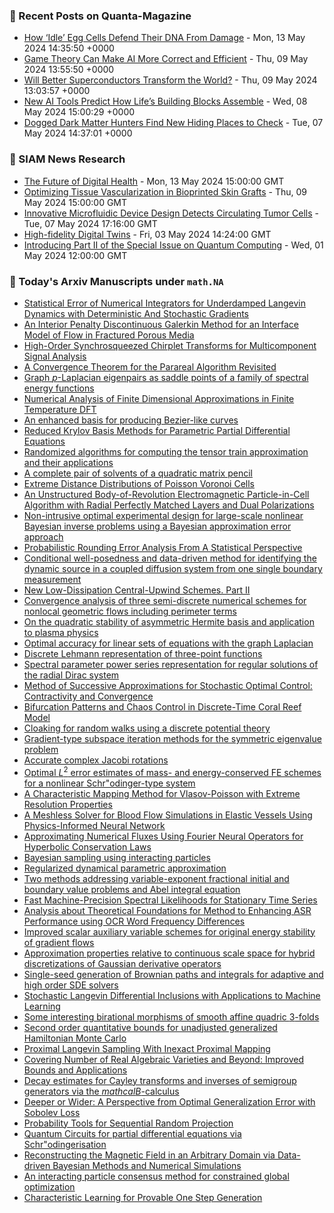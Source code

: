 ### 📝 Recent Posts on Quanta-Magazine
<!-- quanta starts -->
* <a href="https://www.quantamagazine.org/how-idle-egg-cells-defend-their-dna-from-damage-20240513/">How ‘Idle’ Egg Cells Defend Their DNA From Damage</a> - Mon, 13 May 2024 14:35:50 +0000
* <a href="https://www.quantamagazine.org/game-theory-can-make-ai-more-correct-and-efficient-20240509/">Game Theory Can Make AI More Correct and Efficient</a> - Thu, 09 May 2024 13:55:50 +0000
* <a href="https://www.quantamagazine.org/will-better-superconductors-transform-the-world-20240509/">Will Better Superconductors Transform the World?</a> - Thu, 09 May 2024 13:03:57 +0000
* <a href="https://www.quantamagazine.org/new-ai-tools-predict-how-lifes-building-blocks-assemble-20240508/">New AI Tools Predict How Life’s Building Blocks Assemble</a> - Wed, 08 May 2024 15:00:29 +0000
* <a href="https://www.quantamagazine.org/dogged-dark-matter-hunters-find-new-hiding-places-to-check-20240507/">Dogged Dark Matter Hunters Find New Hiding Places to Check</a> - Tue, 07 May 2024 14:37:01 +0000
<!-- quanta ends -->

### 📝 SIAM News Research
<!-- siam-news starts -->
* <a href="https://sinews.siam.org/Details-Page/the-future-of-digital-health">The Future of Digital Health</a> - Mon, 13 May 2024 15:00:00 GMT
* <a href="https://sinews.siam.org/Details-Page/optimizing-tissue-vascularization-in-bioprinted-skin-grafts">Optimizing Tissue Vascularization in Bioprinted Skin Grafts</a> - Thu, 09 May 2024 15:00:00 GMT
* <a href="https://sinews.siam.org/Details-Page/innovative-microfluidic-device-design-detects-circulating-tumor-cells">Innovative Microfluidic Device Design Detects Circulating Tumor Cells</a> - Tue, 07 May 2024 17:16:00 GMT
* <a href="https://sinews.siam.org/Details-Page/high-fidelity-digital-twins">High-fidelity Digital Twins</a> - Fri, 03 May 2024 14:24:00 GMT
* <a href="https://sinews.siam.org/Details-Page/introducing-part-ii-of-the-special-issue-on-quantum-computing">Introducing Part II of the Special Issue on Quantum Computing</a> - Wed, 01 May 2024 12:00:00 GMT
<!-- siam-news ends -->

### 📝 Today's Arxiv Manuscripts under ``math.NA``
<!-- arxiv-math-na starts -->
* <a href="https://arxiv.org/abs/2405.06871">Statistical Error of Numerical Integrators for Underdamped Langevin Dynamics with Deterministic And Stochastic Gradients</a>
* <a href="https://arxiv.org/abs/2405.06874">An Interior Penalty Discontinuous Galerkin Method for an Interface Model of Flow in Fractured Porous Media</a>
* <a href="https://arxiv.org/abs/2405.06937">High-Order Synchrosqueezed Chirplet Transforms for Multicomponent Signal Analysis</a>
* <a href="https://arxiv.org/abs/2405.06954">A Convergence Theorem for the Parareal Algorithm Revisited</a>
* <a href="https://arxiv.org/abs/2405.07056">Graph $p$-Laplacian eigenpairs as saddle points of a family of spectral energy functions</a>
* <a href="https://arxiv.org/abs/2405.07059">Numerical Analysis of Finite Dimensional Approximations in Finite Temperature DFT</a>
* <a href="https://arxiv.org/abs/2405.07086">An enhanced basis for producing Bezier-like curves</a>
* <a href="https://arxiv.org/abs/2405.07139">Reduced Krylov Basis Methods for Parametric Partial Differential Equations</a>
* <a href="https://arxiv.org/abs/2405.07147">Randomized algorithms for computing the tensor train approximation and their applications</a>
* <a href="https://arxiv.org/abs/2405.07210">A complete pair of solvents of a quadratic matrix pencil</a>
* <a href="https://arxiv.org/abs/2405.07371">Extreme Distance Distributions of Poisson Voronoi Cells</a>
* <a href="https://arxiv.org/abs/2405.07396">An Unstructured Body-of-Revolution Electromagnetic Particle-in-Cell Algorithm with Radial Perfectly Matched Layers and Dual Polarizations</a>
* <a href="https://arxiv.org/abs/2405.07412">Non-intrusive optimal experimental design for large-scale nonlinear Bayesian inverse problems using a Bayesian approximation error approach</a>
* <a href="https://arxiv.org/abs/2405.07537">Probabilistic Rounding Error Analysis From A Statistical Perspective</a>
* <a href="https://arxiv.org/abs/2405.07616">Conditional well-posedness and data-driven method for identifying the dynamic source in a coupled diffusion system from one single boundary measurement</a>
* <a href="https://arxiv.org/abs/2405.07620">New Low-Dissipation Central-Upwind Schemes. Part II</a>
* <a href="https://arxiv.org/abs/2405.07690">Convergence analysis of three semi-discrete numerical schemes for nonlocal geometric flows including perimeter terms</a>
* <a href="https://arxiv.org/abs/2405.07811">On the quadratic stability of asymmetric Hermite basis and application to plasma physics</a>
* <a href="https://arxiv.org/abs/2405.07877">Optimal accuracy for linear sets of equations with the graph Laplacian</a>
* <a href="https://arxiv.org/abs/2405.06716">Discrete Lehmann representation of three-point functions</a>
* <a href="https://arxiv.org/abs/2405.06809">Spectral parameter power series representation for regular solutions of the radial Dirac system</a>
* <a href="https://arxiv.org/abs/2405.07048">Method of Successive Approximations for Stochastic Optimal Control: Contractivity and Convergence</a>
* <a href="https://arxiv.org/abs/2405.07491">Bifurcation Patterns and Chaos Control in Discrete-Time Coral Reef Model</a>
* <a href="https://arxiv.org/abs/2405.07961">Cloaking for random walks using a discrete potential theory</a>
* <a href="https://arxiv.org/abs/2306.10379">Gradient-type subspace iteration methods for the symmetric eigenvalue problem</a>
* <a href="https://arxiv.org/abs/2308.14222">Accurate complex Jacobi rotations</a>
* <a href="https://arxiv.org/abs/2309.05967">Optimal $L^2$ error estimates of mass- and energy-conserved FE schemes for a nonlinear Schr"odinger-type system</a>
* <a href="https://arxiv.org/abs/2311.09379">A Characteristic Mapping Method for Vlasov-Poisson with Extreme Resolution Properties</a>
* <a href="https://arxiv.org/abs/2312.05601">A Meshless Solver for Blood Flow Simulations in Elastic Vessels Using Physics-Informed Neural Network</a>
* <a href="https://arxiv.org/abs/2401.01783">Approximating Numerical Fluxes Using Fourier Neural Operators for Hyperbolic Conservation Laws</a>
* <a href="https://arxiv.org/abs/2401.13100">Bayesian sampling using interacting particles</a>
* <a href="https://arxiv.org/abs/2403.19234">Regularized dynamical parametric approximation</a>
* <a href="https://arxiv.org/abs/2404.09421">Two methods addressing variable-exponent fractional initial and boundary value problems and Abel integral equation</a>
* <a href="https://arxiv.org/abs/2404.16583">Fast Machine-Precision Spectral Likelihoods for Stationary Time Series</a>
* <a href="https://arxiv.org/abs/2405.02995">Analysis about Theoretical Foundations for Method to Enhancing ASR Performance using OCR Word Frequency Differences</a>
* <a href="https://arxiv.org/abs/2405.03403">Improved scalar auxiliary variable schemes for original energy stability of gradient flows</a>
* <a href="https://arxiv.org/abs/2405.05095">Approximation properties relative to continuous scale space for hybrid discretizations of Gaussian derivative operators</a>
* <a href="https://arxiv.org/abs/2405.06464">Single-seed generation of Brownian paths and integrals for adaptive and high order SDE solvers</a>
* <a href="https://arxiv.org/abs/2206.11533">Stochastic Langevin Differential Inclusions with Applications to Machine Learning</a>
* <a href="https://arxiv.org/abs/2208.14327">Some interesting birational morphisms of smooth affine quadric $3$-folds</a>
* <a href="https://arxiv.org/abs/2306.09513">Second order quantitative bounds for unadjusted generalized Hamiltonian Monte Carlo</a>
* <a href="https://arxiv.org/abs/2306.17737">Proximal Langevin Sampling With Inexact Proximal Mapping</a>
* <a href="https://arxiv.org/abs/2311.05116">Covering Number of Real Algebraic Varieties and Beyond: Improved Bounds and Applications</a>
* <a href="https://arxiv.org/abs/2312.05692">Decay estimates for Cayley transforms and inverses of semigroup generators via the $mathcal{B}$-calculus</a>
* <a href="https://arxiv.org/abs/2402.00152">Deeper or Wider: A Perspective from Optimal Generalization Error with Sobolev Loss</a>
* <a href="https://arxiv.org/abs/2402.14026">Probability Tools for Sequential Random Projection</a>
* <a href="https://arxiv.org/abs/2403.10032">Quantum Circuits for partial differential equations via Schr"odingerisation</a>
* <a href="https://arxiv.org/abs/2404.15745">Reconstructing the Magnetic Field in an Arbitrary Domain via Data-driven Bayesian Methods and Numerical Simulations</a>
* <a href="https://arxiv.org/abs/2405.00891">An interacting particle consensus method for constrained global optimization</a>
* <a href="https://arxiv.org/abs/2405.05512">Characteristic Learning for Provable One Step Generation</a>
<!-- arxiv-math-na ends -->

